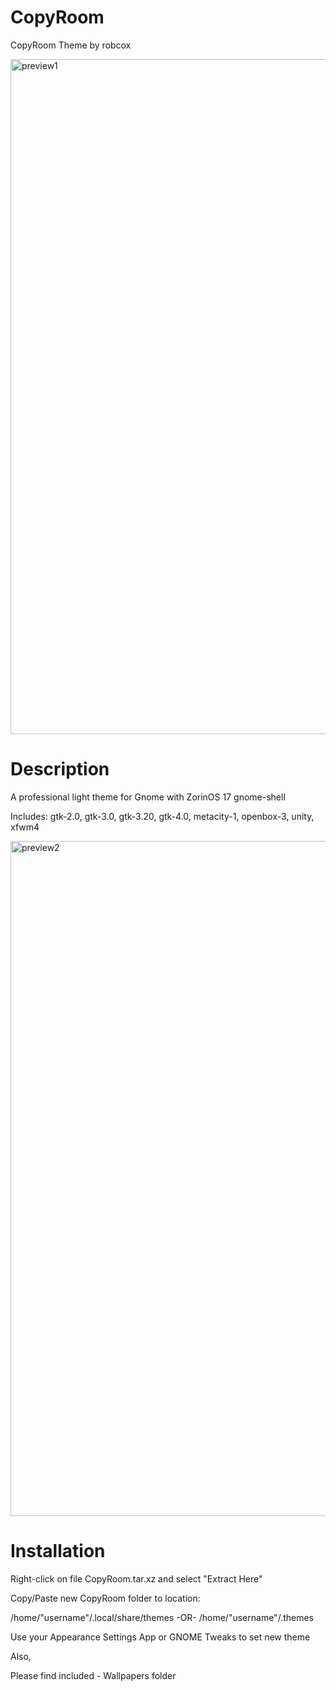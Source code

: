 # CopyRoom
CopyRoom Theme by robcox

<img width="1920" height="1080" alt="preview1" src="https://github.com/user-attachments/assets/7e48bb3f-135d-40a1-ae22-20f343863ad5" />

# Description
A professional light theme for Gnome with ZorinOS 17 gnome-shell

Includes: gtk-2.0, gtk-3.0, gtk-3.20, gtk-4.0, metacity-1, openbox-3, unity, xfwm4

<img width="1920" height="1080" alt="preview2" src="https://github.com/user-attachments/assets/da8aac81-fa68-4ade-85b1-85b46fe9544e" />

# Installation
Right-click on file CopyRoom.tar.xz and select "Extract Here"

Copy/Paste new CopyRoom folder to location:

/home/"username"/.local/share/themes
-OR-
/home/"username"/.themes

Use your Appearance Settings App or GNOME Tweaks to set new theme

Also,

Please find included - Wallpapers folder

